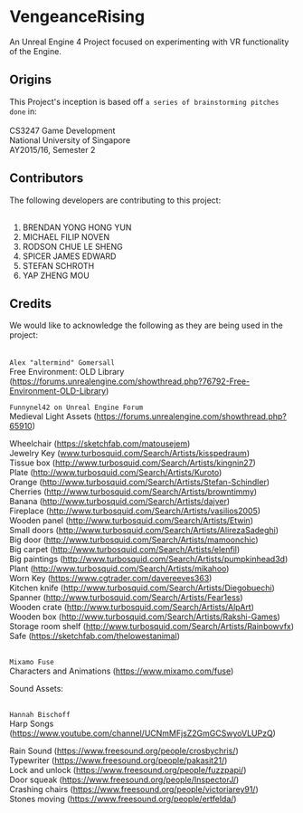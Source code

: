# VengeanceRising
An Unreal Engine 4 Project focused on experimenting with VR functionality of the Engine.

## Origins
This Project's inception is based off `a series of brainstorming pitches done` in:<br/><br/>
CS3247 Game Development<br/>
National University of Singapore<br/>
AY2015/16, Semester 2<br/>

## Contributors
The following developers are contributing to this project:<br/><br/>
1. BRENDAN YONG HONG YUN<br/>
2. MICHAEL FILIP NOVEN<br/>
3. RODSON CHUE LE SHENG<br/>
4. SPICER JAMES EDWARD<br/>
5. STEFAN SCHROTH<br/>
6. YAP ZHENG MOU<br/>

## Credits
We would like to acknowledge the following as they are being used in the project:<br/><br/><br/>
`Alex "altermind" Gomersall`<br/>
Free Environment: OLD Library (https://forums.unrealengine.com/showthread.php?76792-Free-Environment-OLD-Library)<br/>

`Funnynel42 on Unreal Engine Forum`<br/>
Medieval Light Assets (https://forums.unrealengine.com/showthread.php?65910)<br/>

Wheelchair (https://sketchfab.com/matousejem)<br/>
Jewelry Key	(www.turbosquid.com/Search/Artists/kisspedraum)<br/>
Tissue box (http://www.turbosquid.com/Search/Artists/kingnin27)<br/>
Plate (http://www.turbosquid.com/Search/Artists/Kuroto)<br/>
Orange (http://www.turbosquid.com/Search/Artists/Stefan-Schindler)<br/>
Cherries (http://www.turbosquid.com/Search/Artists/browntimmy)<br/>
Banana (http://www.turbosquid.com/Search/Artists/dajver)<br/>
Fireplace (http://www.turbosquid.com/Search/Artists/vasilios2005)<br/>
Wooden panel (http://www.turbosquid.com/Search/Artists/Etwin)<br/>
Small doors (http://www.turbosquid.com/Search/Artists/AlirezaSadeghi)<br/>
Big door (http://www.turbosquid.com/Search/Artists/mamoonchic)<br/>
Big carpet (http://www.turbosquid.com/Search/Artists/elenfil)<br/>
Big paintings (http://www.turbosquid.com/Search/Artists/pumpkinhead3d)<br/>
Plant (http://www.turbosquid.com/Search/Artists/mikahoo)<br/>
Worn Key (https://www.cgtrader.com/davereeves363)<br/>
Kitchen knife (http://www.turbosquid.com/Search/Artists/Diegobuechi)<br/>
Spanner (http://www.turbosquid.com/Search/Artists/Fear1ess)<br/>
Wooden crate (http://www.turbosquid.com/Search/Artists/AlpArt)<br/>
Wooden box (http://www.turbosquid.com/Search/Artists/Rakshi-Games)<br/>
Storage room shelf (http://www.turbosquid.com/Search/Artists/Rainbowvfx)<br/>
Safe (https://sketchfab.com/thelowestanimal)<br/><br/>


`Mixamo Fuse`<br/>
Characters and Animations (https://www.mixamo.com/fuse)<br/>


Sound Assets:<br/><br/>

`Hannah Bischoff`<br/>
Harp Songs (https://www.youtube.com/channel/UCNmMFjsZ2GmGCSwyoVLUPzQ)<br/>

Rain Sound (https://www.freesound.org/people/crosbychris/)<br/>
Typewriter (https://www.freesound.org/people/pakasit21/)<br/>
Lock and unlock (https://www.freesound.org/people/fuzzpapi/)<br/>
Door squeak (https://www.freesound.org/people/InspectorJ/)<br/>
Crashing chairs (https://www.freesound.org/people/victoriarey91/)<br/>
Stones moving (https://www.freesound.org/people/ertfelda/)<br/><br/>

